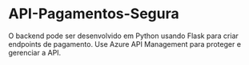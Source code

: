 # API-Pagamentos-Segura
O backend pode ser desenvolvido em Python usando Flask para criar endpoints de pagamento.  Use Azure API Management para proteger e gerenciar a API.
